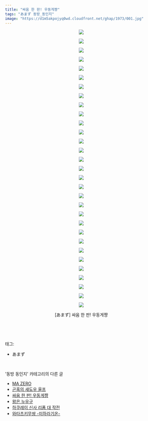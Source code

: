 ```yaml
---
title: "싸움 한 판! 우동게쨩"
tags: "あまず 동방_동인지"
image: "https://d1m5akpojyq0wd.cloudfront.net/ghap/1973/001.jpg"
---
```

<div class="article">
<p style="text-align: center; clear: none; float: none;"><img src="{{ site.imgserver6 }}/ghap/1973/001.jpg"/></p>
<p style="text-align: center; clear: none; float: none;"><img src="{{ site.imgserver6 }}/ghap/1973/002.jpg"/></p>
<p style="text-align: center; clear: none; float: none;"><img src="{{ site.imgserver6 }}/ghap/1973/003.jpg"/></p>
<p style="text-align: center; clear: none; float: none;"><img src="{{ site.imgserver6 }}/ghap/1973/004.jpg"/></p>
<p style="text-align: center; clear: none; float: none;"><img src="{{ site.imgserver6 }}/ghap/1973/005.jpg"/></p>
<p style="text-align: center; clear: none; float: none;"><img src="{{ site.imgserver6 }}/ghap/1973/006.jpg"/></p>
<p style="text-align: center; clear: none; float: none;"><img src="{{ site.imgserver6 }}/ghap/1973/007.jpg"/></p>
<p style="text-align: center; clear: none; float: none;"><img src="{{ site.imgserver6 }}/ghap/1973/008.jpg"/></p>
<p style="text-align: center; clear: none; float: none;"><img src="{{ site.imgserver6 }}/ghap/1973/009.jpg"/></p>
<p style="text-align: center; clear: none; float: none;"><img src="{{ site.imgserver6 }}/ghap/1973/010.jpg"/></p>
<p style="text-align: center; clear: none; float: none;"><img src="{{ site.imgserver6 }}/ghap/1973/011.jpg"/></p>
<p style="text-align: center; clear: none; float: none;"><img src="{{ site.imgserver6 }}/ghap/1973/012.jpg"/></p>
<p style="text-align: center; clear: none; float: none;"><img src="{{ site.imgserver6 }}/ghap/1973/013.jpg"/></p>
<p style="text-align: center; clear: none; float: none;"><img src="{{ site.imgserver6 }}/ghap/1973/014.jpg"/></p>
<p style="text-align: center; clear: none; float: none;"><img src="{{ site.imgserver6 }}/ghap/1973/015.jpg"/></p>
<p style="text-align: center; clear: none; float: none;"><img src="{{ site.imgserver6 }}/ghap/1973/016.jpg"/></p>
<p style="text-align: center; clear: none; float: none;"><img src="{{ site.imgserver6 }}/ghap/1973/017.jpg"/></p>
<p style="text-align: center; clear: none; float: none;"><img src="{{ site.imgserver6 }}/ghap/1973/018.jpg"/></p>
<p style="text-align: center; clear: none; float: none;"><img src="{{ site.imgserver6 }}/ghap/1973/019.jpg"/></p>
<p style="text-align: center; clear: none; float: none;"><img src="{{ site.imgserver6 }}/ghap/1973/020.jpg"/></p>
<p style="text-align: center; clear: none; float: none;"><img src="{{ site.imgserver6 }}/ghap/1973/021.jpg"/></p>
<p style="text-align: center; clear: none; float: none;"><img src="{{ site.imgserver6 }}/ghap/1973/022.jpg"/></p>
<p style="text-align: center; clear: none; float: none;"><img src="{{ site.imgserver6 }}/ghap/1973/023.jpg"/></p>
<p style="text-align: center; clear: none; float: none;"><img src="{{ site.imgserver6 }}/ghap/1973/024.jpg"/></p>
<p style="text-align: center; clear: none; float: none;"><img src="{{ site.imgserver6 }}/ghap/1973/025.jpg"/></p>
<p style="text-align: center; clear: none; float: none;"><img src="{{ site.imgserver6 }}/ghap/1973/026.jpg"/></p>
<p style="text-align: center; clear: none; float: none;"><img src="{{ site.imgserver6 }}/ghap/1973/027.jpg"/></p>
<p style="text-align: center; clear: none; float: none;"><img src="{{ site.imgserver6 }}/ghap/1973/028.jpg"/></p>
<p style="text-align: center; clear: none; float: none;"><img src="{{ site.imgserver6 }}/ghap/1973/029.jpg"/></p>
<p style="text-align: center; clear: none; float: none;"><img src="{{ site.imgserver6 }}/ghap/1973/030.jpg"/></p>
<p style="text-align: center; clear: none; float: none;"><img src="{{ site.imgserver6 }}/ghap/1973/031.jpg"/></p>
<p style="text-align: center; clear: none; float: none;">[あまず] 싸움 한 판! 우동게쨩</p>
<p><br/></p>
</div><br/>
<div class="tagTrail">
<p>태그: </p>
<ul>
<li>あまず</li>
</ul>
</div><br/>
<div class="another">
<p>'동방 동인지' 카테고리의 다른 글</p>
<ul>
<li><a href="/ghap_1976">MA ZERO</a></li>
<li><a href="/ghap_1975">곤혹의 섀도우 울프</a></li>
<li><a href="/ghap_1973">싸움 한 판! 우동게쨩</a></li>
<li><a href="/ghap_1972">왕은 누우구</a></li>
<li><a href="/ghap_1971">하쿠레이 신사 리폼 대 작전</a></li>
<li><a href="/ghap_1970">와타츠키무쌍 -미하라기온-</a></li>
</ul>
</div><br/>
<div class="cb_module cb_fluid">
<div class="cb_wrt cb_profile">
</div><!-- commentList close -->
</div><br/>
